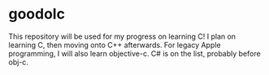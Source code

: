 <h1>goodolc</h1>
<p>This repository will be used for my progress on learning C! I plan on learning C, then moving onto C++ afterwards. For legacy Apple programming, I will also learn objective-c. C# is on the list, probably before obj-c.</p>